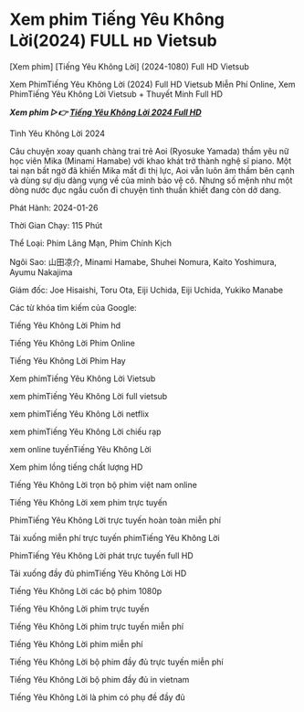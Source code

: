 <h1>Xem phim Tiếng Yêu Không Lời(2024) FULL ʜᴅ Vietsub</h1>

[Xem phim] [Tiếng Yêu Không Lời] (2024-1080) Full HD Vietsub

Xem PhimTiếng Yêu Không Lời (2024) Full HD Vietsub Miễn Phí Online, Xem PhimTiếng Yêu Không Lời Vietsub + Thuyết Minh Full HD

<p><b><I>Xem phim ▷👉 <a href="https://t.co/Mye5GgQOxv" rel="noopener">Tiếng Yêu Không Lời 2024 Full HD</a></I></b></p>

Tình Yêu Không Lời 2024

Câu chuyện xoay quanh chàng trai trẻ Aoi (Ryosuke Yamada) thầm yêu nữ học viên Mika (Minami Hamabe) với khao khát trở thành nghệ sĩ piano. Một tai nạn bất ngờ đã khiến Mika mất đi thị lực, Aoi vẫn luôn âm thầm bên cạnh và dùng sự dịu dàng vụng về của mình bảo vệ cô. Nhưng số mệnh như một dòng nước đục ngầu cuốn đi chuyện tình thuần khiết đang còn dở dang.

Phát Hành: 2024-01-26

Thời Gian Chạy: 115 Phút

Thể Loại: Phim Lãng Mạn, Phim Chính Kịch

Ngôi Sao: 山田凉介, Minami Hamabe, Shuhei Nomura, Kaito Yoshimura, Ayumu Nakajima

Giám đốc: Joe Hisaishi, Toru Ota, Eiji Uchida, Eiji Uchida, Yukiko Manabe

Các từ khóa tìm kiếm của Google:

Tiếng Yêu Không Lời Phim hd

Tiếng Yêu Không Lời Phim Online

Tiếng Yêu Không Lời Phim Hay

Xem phimTiếng Yêu Không Lời Vietsub

xem phimTiếng Yêu Không Lời full vietsub

xem phimTiếng Yêu Không Lời netflix

xem phimTiếng Yêu Không Lời chiếu rạp

xem online tuyếnTiếng Yêu Không Lời

Xem phim lồng tiếng chất lượng HD

Tiếng Yêu Không Lời trọn bộ phim việt nam online

Tiếng Yêu Không Lời xem phim trực tuyến

PhimTiếng Yêu Không Lời trực tuyến hoàn toàn miễn phí

Tải xuống miễn phí trực tuyến phimTiếng Yêu Không Lời

PhimTiếng Yêu Không Lời phát trực tuyến full HD

Tải xuống đầy đủ phimTiếng Yêu Không Lời HD

Tiếng Yêu Không Lời các bộ phim 1080p

Tiếng Yêu Không Lời phim trực tuyến

Tiếng Yêu Không Lời phim trực tuyến miễn phí

Tiếng Yêu Không Lời phim miễn phí

Tiếng Yêu Không Lời bộ phim đầy đủ trực tuyến miễn phí

Tiếng Yêu Không Lời bộ phim đầy đủ in vietnam

Tiếng Yêu Không Lời là phim có phụ đề đầy đủ
